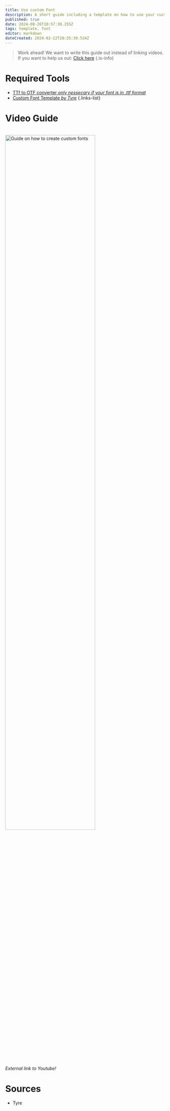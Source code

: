 ```yaml
---
title: Use custom Font
description: A short guide including a template on how to use your custom font.
published: true
date: 2024-08-26T10:57:30.255Z
tags: template, font
editor: markdown
dateCreated: 2024-02-22T20:35:39.524Z
---
```


> Work ahead!
> We want to write this guide out instead of linking videos. If you want to help us out: [Click here](/posting-guide/apply-as-contributor)
{.is-info}


# Required Tools

- [TTf to OTF converter *only nessecary if your font is in .ttf format*](https://cloudconvert.com/ttf-to-otf)
- [Custom Font Template *by Tyre*](https://www.mediafire.com/file/x71320frurydt5g/Font_Template.zip/file)
{.links-list}

# Video Guide

<br>
<div align="left">
  <a href="https://www.youtube.com/watch?v=2psJbz6cKSw"><img src="https://img.youtube.com/vi/2psJbz6cKSw/0.jpg" alt="Guide on how to create custom fonts"
style="width:75%"></a>
</div>

*External link to Youtube!*

# Sources

- Tyre